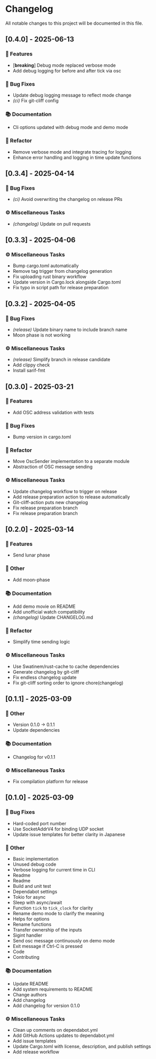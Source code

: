 # Changelog

All notable changes to this project will be documented in this file.

## [0.4.0] - 2025-06-13

### 🚀 Features

- [**breaking**] Debug mode replaced verbose mode
- Add debug logging for before and after tick via osc

### 🐛 Bug Fixes

- Update debug logging message to reflect mode change
- *(ci)* Fix git-cliff config

### 📚 Documentation

- Cli options updated with debug mode and demo mode

### 🚜 Refactor

- Remove verbose mode and integrate tracing for logging
- Enhance error handling and logging in time update functions

## [0.3.4] - 2025-04-14

### 🐛 Bug Fixes

- *(ci)* Avoid overwriting the changelog on release PRs

### ⚙️ Miscellaneous Tasks

- *(changelog)* Update on pull requests

## [0.3.3] - 2025-04-06

### ⚙️ Miscellaneous Tasks

- Bump cargo.toml automatically
- Remove tag trigger from changelog generation
- Fix uploading rust binary workflow
- Update version in Cargo.lock alongside Cargo.toml
- Fix typo in script path for release preparation

## [0.3.2] - 2025-04-05

### 🐛 Bug Fixes

- *(release)* Update binary name to include branch name
- Moon phase is not working

### ⚙️ Miscellaneous Tasks

- *(release)* Simplify branch in release candidate
- Add clippy check
- Install sarif-fmt

## [0.3.0] - 2025-03-21

### 🚀 Features

- Add OSC address validation with tests

### 🐛 Bug Fixes

- Bump version in cargo.toml

### 🚜 Refactor

- Move OscSender implementation to a separate module
- Abstraction of OSC message sending

### ⚙️ Miscellaneous Tasks

- Update changelog workflow to trigger on release
- Add release preparation action to release automatically
- Git-cliff-action puts new changelog
- Fix release preparation branch
- Fix release preparation branch

## [0.2.0] - 2025-03-14

### 🚀 Features

- Send lunar phase

### 💼 Other

- Add moon-phase

### 📚 Documentation

- Add demo movie on README
- Add unofficial watch compatibility
- *(changelog)* Update CHANGELOG.md

### 🚜 Refactor

- Simplify time sending logic

### ⚙️ Miscellaneous Tasks

- Use Swatinem/rust-cache to cache dependencies
- Generate changelog by git-cliff
- Fix endless changelog update
- Fix git-cliff sorting order to ignore chore(changelog)

## [0.1.1] - 2025-03-09

### 💼 Other

- Version 0.1.0 -> 0.1.1
- Update dependencies

### 📚 Documentation

- Changelog for v0.1.1

### ⚙️ Miscellaneous Tasks

- Fix compilation platform for release

## [0.1.0] - 2025-03-09

### 🐛 Bug Fixes

- Hard-coded port number
- Use SocketAddrV4 for binding UDP socket
- Update issue templates for better clarity in Japanese

### 💼 Other

- Basic implementation
- Unused debug code
- Verbose logging for current time in CLI
- Readme
- Readme
- Build and unit test
- Dependabot settings
- Tokio for async
- Sleep with async/await
- Function `tick` to `tick_clock` for clarity
- Rename demo mode to clarify the meaning
- Helps for options
- Rename functions
- Transfer ownership of the inputs
- Sigint handler
- Send osc message continuously on demo mode
- Exit message if Ctrl-C is pressed
- Code
- Contributing

### 📚 Documentation

- Update README
- Add system requirements to README
- Change authors
- Add changelog
- Add changelog for version 0.1.0

### ⚙️ Miscellaneous Tasks

- Clean up comments on dependabot.yml
- Add GitHub Actions updates to dependabot.yml
- Add issue templates
- Update Cargo.toml with license, description, and publish settings
- Add release workflow

<!-- generated by git-cliff -->
